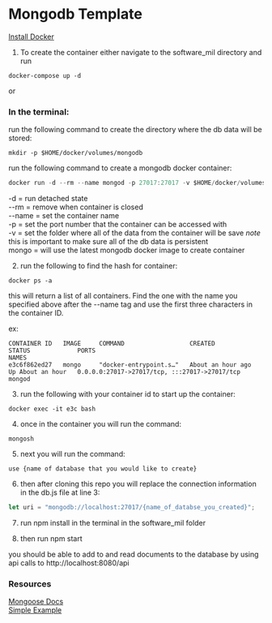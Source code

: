 # Mongodb Template

[Install Docker](https://docs.docker.com/engine/install/ubuntu/)

1. To create the container either navigate to the software_mil directory and run 
```
docker-compose up -d
```
or

### In the terminal:  

run the following command to create the directory where the db data will be stored:
```
mkdir -p $HOME/docker/volumes/mongodb
```

run the following command to create a mongodb docker container:
```js
docker run -d --rm --name mongod -p 27017:27017 -v $HOME/docker/volumes/mongodb:/data/db mongo
```
-d = run detached state  
--rm = remove when container is closed  
--name = set the container name  
-p = set the port number that the container can be accessed with  
-v = set the folder where all of the data from the container will be save *note* this is important to make sure all of the db data is persistent  
mongo = will use the latest mongodb docker image to create container  

2. run the following to find the hash for container:
```
docker ps -a
```
this will return a list of all containers. Find the one with the name you specified above after the --name tag and use the first three characters in the container ID.

ex:
```
CONTAINER ID   IMAGE     COMMAND                  CREATED             STATUS             PORTS                                           NAMES
e3c6f862ed27   mongo     "docker-entrypoint.s…"   About an hour ago   Up About an hour   0.0.0.0:27017->27017/tcp, :::27017->27017/tcp   mongod
```

3. run the following with your container id to start up the container:
```
docker exec -it e3c bash
```

4. once in the container you will run the command:
```
mongosh
```
5. next you will run the command:
```
use {name of database that you would like to create}
```

6. then after cloning this repo you will replace the connection information in the db.js file at line 3:

```js
let uri = "mongodb://localhost:27017/{name_of_databse_you_created}";
```

7. run npm install in the terminal in the software_mil folder

8. then run npm start

you should be able to add to and read documents to the database by using api calls to http://localhost:8080/api


### Resources
[Mongoose Docs](https://mongoosejs.com/docs/guide.html)  
[Simple Example](https://kb.objectrocket.com/mongo-db/simple-mongoose-and-node-js-example-1007)
